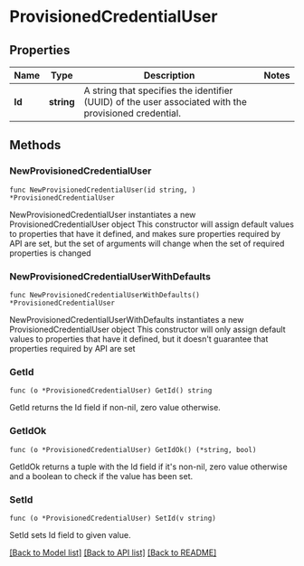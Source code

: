# ProvisionedCredentialUser

## Properties

Name | Type | Description | Notes
------------ | ------------- | ------------- | -------------
**Id** | **string** | A string that specifies the identifier (UUID) of the user associated with the provisioned credential. | 

## Methods

### NewProvisionedCredentialUser

`func NewProvisionedCredentialUser(id string, ) *ProvisionedCredentialUser`

NewProvisionedCredentialUser instantiates a new ProvisionedCredentialUser object
This constructor will assign default values to properties that have it defined,
and makes sure properties required by API are set, but the set of arguments
will change when the set of required properties is changed

### NewProvisionedCredentialUserWithDefaults

`func NewProvisionedCredentialUserWithDefaults() *ProvisionedCredentialUser`

NewProvisionedCredentialUserWithDefaults instantiates a new ProvisionedCredentialUser object
This constructor will only assign default values to properties that have it defined,
but it doesn't guarantee that properties required by API are set

### GetId

`func (o *ProvisionedCredentialUser) GetId() string`

GetId returns the Id field if non-nil, zero value otherwise.

### GetIdOk

`func (o *ProvisionedCredentialUser) GetIdOk() (*string, bool)`

GetIdOk returns a tuple with the Id field if it's non-nil, zero value otherwise
and a boolean to check if the value has been set.

### SetId

`func (o *ProvisionedCredentialUser) SetId(v string)`

SetId sets Id field to given value.



[[Back to Model list]](../README.md#documentation-for-models) [[Back to API list]](../README.md#documentation-for-api-endpoints) [[Back to README]](../README.md)


